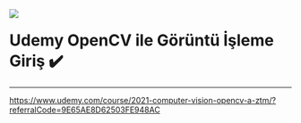 <img align="left" src="https://static.chollometro.com/threads/thread_large/default/41458_1.jpg">

# Udemy OpenCV ile Görüntü İşleme Giriş :heavy_check_mark:

----

https://www.udemy.com/course/2021-computer-vision-opencv-a-ztm/?referralCode=9E65AE8D62503FE948AC
